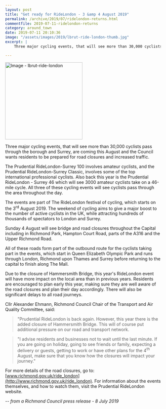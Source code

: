 ```yaml
---
layout: post
title: "Get ready for RideLondon - 3 &amp 4 August 2019"
permalink: /archive/2019/07/ridelondon-returns.html
commentfile: 2019-07-11-ridelondon-returns
category: around_town
date: 2019-07-11 20:10:36
image: "/assets/images/2019/lbrut-ride-london-thumb.jpg"
excerpt: |
    Three major cycling events, that will see more than 30,000 cyclists pass through the borough and Surrey, are coming this August and the Council wants residents to be prepared for road closures and increased traffic.

---
```


<a href="/assets/images/2019/lbrut-ride-london.jpg" title="Click for a larger image"><img src="/assets/images/2019/lbrut-ride-london-thumb.jpg" width="250" alt="Image - lbrut-ride-london"  class="photo right"/></a>

Three major cycling events, that will see more than 30,000 cyclists pass through the borough and Surrey, are coming this August and the Council wants residents to be prepared for road closures and increased traffic.

The Prudential RideLondon-Surrey 100 involves amateur cyclists, and the Prudential RideLondon-Surrey Classic, involves some of the top international professional cyclists. Also back this year is the Prudential RideLondon - Surrey 46 which will see 3000 amateur cyclists take on a 46-mile cycle. All three of these cycling events will see cyclists pass through the area throughout the day.

The events are part of The RideLondon festival of cycling, which starts on the 3<sup>rd</sup> August 2019. The weekend of cycling aims to give a major boost to the number of active cyclists in the UK, while attracting hundreds of thousands of spectators to London and Surrey.

Sunday 4 August will see bridge and road closures throughout the Capital including in Richmond Park, Hampton Court Road, parts of the A316 and the Upper Richmond Road.

All of these roads form part of the outbound route for the cyclists taking part in the events, which start in Queen Elizabeth Olympic Park and runs through London, Richmond upon Thames and Surrey before returning to the capital to finish along The Mall.

Due to the closure of Hammersmith Bridge, this year's RideLondon event will have more impact on the local area than in previous years. Residents are encouraged to plan early this year, making sure they are well aware of the road closures and plan their day accordingly. There will also be significant delays to all road journeys.

Cllr Alexander Ehmann, Richmond Council Chair of the Transport and Air Quality Committee, said:

> "Prudential RideLondon is back again. However, this year there is the added closure of Hammersmith Bridge. This will of course put additional pressure on our road and transport network.

> "I advise residents and businesses not to wait until the last minute. If you are going on holiday, going to see friends or family, expecting a delivery or guests, getting to work or have other plans for the 4<sup>th</sup> August, make sure that you know how the closures will impact your journey."

For more details of the road closures, go to: [www.richmond.gov.uk/ride_london](http://www.richmond.gov.uk/ride_london). For information about the events themselves, and how to watch them, visit the Prudential RideLondon website.

<cite>-- from a Richmond Council press release - 8 July 2019</cite>
